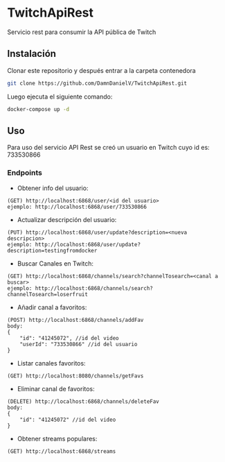 # TwitchApiRest

Servicio rest para consumir la API pública de Twitch

## Instalación

Clonar este repositorio y después entrar a la carpeta contenedora

```bash
git clone https://github.com/DamnDanielV/TwitchApiRest.git
```
Luego ejecuta el siguiente comando:
```bash
docker-compose up -d
```
## Uso

Para uso del servicio API Rest se creó un usuario en Twitch cuyo id es: 733530866

### Endpoints

- Obtener info del usuario:
```
(GET) http://localhost:6868/user/<id del usuario>
ejemplo: http://localhost:6868/user/733530866
```

- Actualizar descripción del usuario:
```
(PUT) http://localhost:6868/user/update?description=<nueva descripcion>
ejemplo: http://localhost:6868/user/update?description=testingfromdocker
```
- Buscar Canales en Twitch:
```
(GET) http://localhost:6868/channels/search?channelTosearch=<canal a buscar>
ejemplo: http://localhost:6868/channels/search?channelTosearch=loserfruit
```

- Añadir canal a favoritos:
```
(POST) http://localhost:6868/channels/addFav
body:
{
	"id": "41245072", //id del video
	"userId": "733530866" //id del usuario
}
```

- Listar canales favoritos:
```
(GET) http://localhost:8080/channels/getFavs
```

- Eliminar canal de favoritos:
```
(DELETE) http://localhost:6868/channels/deleteFav
body:
{
	"id": "41245072" //id del video
}
```

- Obtener streams populares:
```
(GET) http://localhost:6868/streams
```